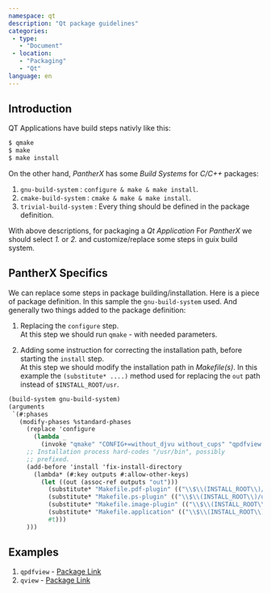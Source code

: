 ```yaml
---
namespace: qt
description: "Qt package guidelines"
categories:
 - type:
   - "Document"
 - location:
   - "Packaging"
   - "Qt"
language: en
---
```


## Introduction

QT Applications have build steps nativly like this:

```bash
$ qmake
$ make
$ make install
```

On the other hand, _PantherX_ has some _Build Systems_ for _C/C++_ packages:

1. `gnu-build-system` : `configure & make & make install`.
2. `cmake-build-system` : `cmake & make & make install`.
3. `trivial-build-system` : Every thing should be defined in the package definition.

With above descriptions, for packaging a _Qt Application_ For _PantherX_ we should select _1._ or _2._ and customize/replace some steps in guix build system.

## PantherX Specifics

We can replace some steps in package building/installation. Here is a piece of package definition. In this sample the 
`gnu-build-system` used. And generally two things added to the package definition:

1. Replacing the `configure` step.     
At this step we should run `qmake` - with needed parameters.
 
2. Adding some instruction for correcting the installation path, before starting the `install` step.     
At this step we should modify the installation path in _Makefile(s)_. In this example the `(substitute* ....)` method used for replacing the `out` path
instead of `$INSTALL_ROOT/usr`.

```scheme
(build-system gnu-build-system)
(arguments
 `(#:phases
   (modify-phases %standard-phases
     (replace 'configure
       (lambda _
         (invoke "qmake" "CONFIG+=without_djvu without_cups" "qpdfview.pro")))
     ;; Installation process hard-codes "/usr/bin", possibly
     ;; prefixed.
     (add-before 'install 'fix-install-directory
       (lambda* (#:key outputs #:allow-other-keys)
         (let ((out (assoc-ref outputs "out")))
           (substitute* "Makefile.pdf-plugin" (("\\$\\(INSTALL_ROOT\\)/usr") out))
           (substitute* "Makefile.ps-plugin" (("\\$\\(INSTALL_ROOT\\)/usr") out))
           (substitute* "Makefile.image-plugin" (("\\$\\(INSTALL_ROOT\\)/usr") out))
           (substitute* "Makefile.application" (("\\$\\(INSTALL_ROOT\\)/usr") out))
           #t)))
     )))
```

## Examples

1. `qpdfview` - [Package Link](https://git.pantherx.org/development/guix-pantherx/blob/master/px/packages/document.scm#L28)
2. `qview` - [Package Link](https://git.pantherx.org/development/pantherx/blob/px-development-stable-v1/gnu/packages/image-viewers.scm#L454)

